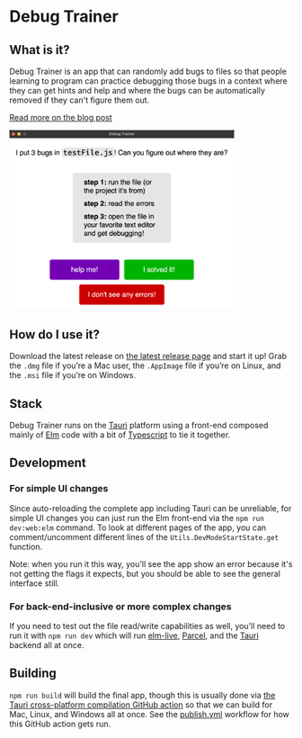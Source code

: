 # Debug Trainer

## What is it?

Debug Trainer is an app that can randomly add bugs to files so that people learning to program can practice debugging those bugs in a context where they can get hints and help and where the bugs can be automatically removed if they can't figure them out.

[Read more on the blog post](https://kickstartcoding.online/learn/articles/introducing-debug-trainer-desktop-edition/)

<img src="./static/main_page.png" alt="The main page of the Debug Trainer app; text reads “I put 3 bugs into testFile.js; can you figure out where they are?”, and then shows a set of step-by-step instructions for figuring it out." width="400"/>

## How do I use it?

Download the latest release on [the latest release page](https://github.com/kickstartcoding/debug_trainer_app/releases/latest) and start it up! Grab the `.dmg` file if you’re a Mac user, the `.AppImage` file if you’re on Linux, and the `.msi` file if you’re on Windows.

## Stack

Debug Trainer runs on the [Tauri](https://tauri.studio) platform using a front-end composed mainly of [Elm](https://elm-lang.org/) code with a bit of [Typescript](https://www.typescriptlang.org/) to tie it together.

## Development

### For simple UI changes

Since auto-reloading the complete app including Tauri can be unreliable, for simple UI changes you can just run the Elm front-end via the `npm run dev:web:elm` command. To look at different pages of the app, you can comment/uncomment different lines of the `Utils.DevModeStartState.get` function. 

Note: when you run it this way, you'll see the app show an error because it's not getting the flags it expects, but you should be able to see the general interface still.

### For back-end-inclusive or more complex changes

If you need to test out the file read/write capabilities as well, you'll need to run it with `npm run dev` which will run [elm-live](https://www.elm-live.com/), [Parcel](https://v2.parceljs.org/), and the [Tauri](https://tauri.studio) backend all at once.

## Building

`npm run build` will build the final app, though this is usually done via [the Tauri cross-platform compilation GitHub action](https://tauri.studio/en/docs/usage/ci-cd/cross-platform/) so that we can build for Mac, Linux, and Windows all at once. See the [publish.yml](.github/workflows/publish.yml) workflow for how this GitHub action gets run.